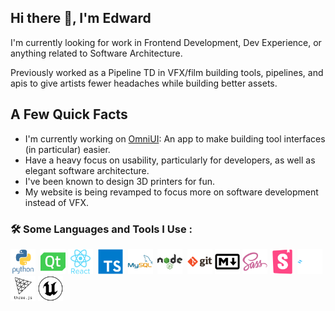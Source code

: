 <h2>Hi there 👋, I'm Edward</h2>
<p>I'm currently looking for work in Frontend Development, Dev Experience, or anything related to Software Architecture.</p>
<p>Previously worked as a Pipeline TD in VFX/film building tools, pipelines, and apis to give artists fewer headaches while building better assets.</p>
<h2>A Few Quick Facts</h2>
<ul>
  <li>I'm currently working on <a href="https://github.com/edwardmakesthings/OmniUI/">OmniUI</a>: An app to make building tool interfaces (in particular) easier.</li>
  <li>Have a heavy focus on usability, particularly for developers, as well as elegant software architecture.</li>
  <li>I've been known to design 3D printers for fun. 
  <li>My website is being revamped to focus more on software development instead of VFX.</li>
</ul>
<!-- <h2>✒️ Recent Posts</h2> -->
<!-- <details>
    <summary>Explore</summary>
    <li><a target="_blank" href="https://blog.stanleylim.me/maximizing-efficiency-and-impact---why-i-choose-mermaid-for-graph-creation">Maximizing Efficiency and Impact - Why I Choose Mermaid for Graph Creation — June 19, 2023</a></li><li><a target="_blank" href="https://blog.stanleylim.me/til-how-casing-can-break-netlify-functions">TIL How Casing Can Break Netlify Functions — February 27, 2023</a></li><li><a target="_blank" href="https://blog.stanleylim.me/godaddy-redirect-hack">GoDaddy Redirect Hack — December 20, 2022</a></li><li><a target="_blank" href="https://blog.stanleylim.me/airpods-not-charging-on-windows">Airpods Not Charging on Windows — August 19, 2022</a></li><li><a target="_blank" href="https://blog.stanleylim.me/the-fastest-way-to-develop-and-deploy-your-next-project">⚡ The Fastest Way to Develop and Deploy Your Next Project — June 09, 2022</a></li>
</details> -->

### :hammer_and_wrench: Some Languages and Tools I Use :

<div>
  <img src="https://raw.githubusercontent.com/devicons/devicon/master/icons/python/python-original-wordmark.svg" alt="python" width="40" height="40" />&nbsp;
  <img src="https://raw.githubusercontent.com/devicons/devicon/refs/heads/master/icons/qt/qt-original.svg" title="qt" alt="qt" width="40" height="40"/>
  <img src="https://github.com/devicons/devicon/blob/master/icons/react/react-original-wordmark.svg" title="React" alt="React" width="40" height="40"/>&nbsp;
  <img src="https://raw.githubusercontent.com/devicons/devicon/master/icons/typescript/typescript-original.svg" alt="typescript" width="40" height="40" />&nbsp;
  <img src="https://github.com/devicons/devicon/blob/master/icons/mysql/mysql-original-wordmark.svg" title="MySQL"  alt="MySQL" width="40" height="40"/>&nbsp;
  <img src="https://github.com/devicons/devicon/blob/master/icons/nodejs/nodejs-original-wordmark.svg" title="NodeJS" alt="NodeJS" width="40" height="40"/>&nbsp;
  <img src="https://github.com/devicons/devicon/blob/master/icons/git/git-original-wordmark.svg" title="Git" alt="Git" width="40" height="40"/>
  <img src="https://raw.githubusercontent.com/devicons/devicon/refs/heads/master/icons/markdown/markdown-original.svg" title="Markdown" alt="Markdown" width="40" height="40"/>
  
  <img src="https://raw.githubusercontent.com/devicons/devicon/refs/heads/master/icons/sass/sass-original.svg" title="sass" alt="sass" width="40" height="40"/>
  <img src="https://raw.githubusercontent.com/devicons/devicon/refs/heads/master/icons/storybook/storybook-original.svg" title="storybook" alt="storybook" width="40" height="40"/>
  <img src="https://github.com/devicons/devicon/blob/master/icons/tailwindcss/tailwindcss-original-wordmark.svg" title="tailwindcss" alt="tailwindcss" width="40" height="40"/>
  <img src="https://raw.githubusercontent.com/devicons/devicon/refs/heads/master/icons/threejs/threejs-original-wordmark.svg" title="threejs" alt="threejs" width="40" height="40"/>
  <img src="https://github.com/devicons/devicon/blob/master/icons/unrealengine/unrealengine-original.svg" title="unrealengine" alt="unrealengine" width="40" height="40"/>
</div>

<!--<img src="https://github-readme-stats.vercel.app/api?username=edwardmakesthings&show_icons=true&count_private=true" alt="edwardmakesthings" />-->

<!--
**edwardmakesthings/edwardmakesthings** is a ✨ _special_ ✨ repository because its `README.md` (this file) appears on your GitHub profile.

Here are some ideas to get you started:

- 🔭 I’m currently working on ...
- 🌱 I’m currently learning ...
- 👯 I’m looking to collaborate on ...
- 🤔 I’m looking for help with ...
- 💬 Ask me about ...
- 📫 How to reach me: ...
- 😄 Pronouns: ...
- ⚡ Fun fact: ...
-->
